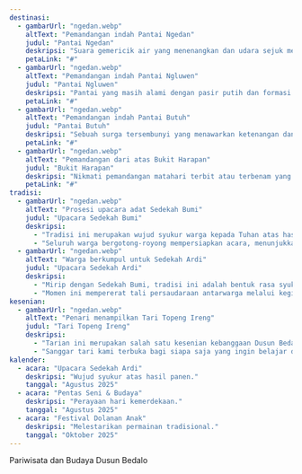 ```yaml
---
destinasi:
  - gambarUrl: "ngedan.webp"
    altText: "Pemandangan indah Pantai Ngedan"
    judul: "Pantai Ngedan"
    deskripsi: "Suara gemericik air yang menenangkan dan udara sejuk menjadikannya tempat sempurna untuk melepas penat."
    petaLink: "#"
  - gambarUrl: "ngedan.webp"
    altText: "Pemandangan indah Pantai Ngluwen"
    judul: "Pantai Ngluwen"
    deskripsi: "Pantai yang masih alami dengan pasir putih dan formasi batuan karang yang eksotis."
    petaLink: "#"
  - gambarUrl: "ngedan.webp"
    altText: "Pemandangan indah Pantai Butuh"
    judul: "Pantai Butuh"
    deskripsi: "Sebuah surga tersembunyi yang menawarkan ketenangan dan pemandangan laut lepas yang memukau."
    petaLink: "#"
  - gambarUrl: "ngedan.webp"
    altText: "Pemandangan dari atas Bukit Harapan"
    judul: "Bukit Harapan"
    deskripsi: "Nikmati pemandangan matahari terbit atau terbenam yang spektakuler dari puncak bukit ini."
    petaLink: "#"
tradisi:
  - gambarUrl: "ngedan.webp"
    altText: "Prosesi upacara adat Sedekah Bumi"
    judul: "Upacara Sedekah Bumi"
    deskripsi:
      - "Tradisi ini merupakan wujud syukur warga kepada Tuhan atas hasil panen yang melimpah. Diadakan setahun sekali, acara ini diisi dengan doa bersama dan makan-makan."
      - "Seluruh warga bergotong-royong mempersiapkan acara, menunjukkan kuatnya rasa kebersamaan di dusun kami."
  - gambarUrl: "ngedan.webp"
    altText: "Warga berkumpul untuk Sedekah Ardi"
    judul: "Upacara Sedekah Ardi"
    deskripsi:
      - "Mirip dengan Sedekah Bumi, tradisi ini adalah bentuk rasa syukur yang mendalam atas karunia dan kesuburan tanah yang diberikan oleh Sang Pencipta."
      - "Momen ini mempererat tali persaudaraan antarwarga melalui kegiatan doa dan kenduri bersama."
kesenian:
  - gambarUrl: "ngedan.webp"
    altText: "Penari menampilkan Tari Topeng Ireng"
    judul: "Tari Topeng Ireng"
    deskripsi:
      - "Tarian ini merupakan salah satu kesenian kebanggaan Dusun Bedalo yang sering ditampilkan dalam berbagai acara budaya. Gerakannya yang energik dan kostumnya yang unik selalu memukau penonton."
      - "Sanggar tari kami terbuka bagi siapa saja yang ingin belajar dan melestarikan budaya ini."
kalender:
  - acara: "Upacara Sedekah Ardi"
    deskripsi: "Wujud syukur atas hasil panen."
    tanggal: "Agustus 2025"
  - acara: "Pentas Seni & Budaya"
    deskripsi: "Perayaan hari kemerdekaan."
    tanggal: "Agustus 2025"
  - acara: "Festival Dolanan Anak"
    deskripsi: "Melestarikan permainan tradisional."
    tanggal: "Oktober 2025"
---
```


Pariwisata dan Budaya Dusun Bedalo